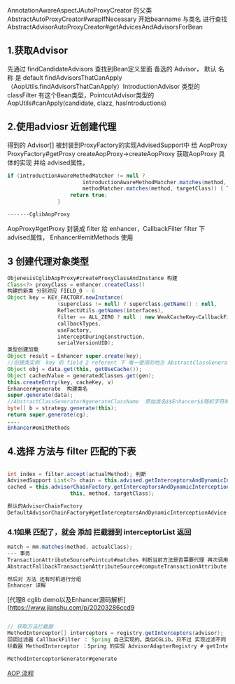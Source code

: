 AnnotationAwareAspectJAutoProxyCreator 的父类 AbstractAutoProxyCreator#wrapIfNecessary 
开始beanname 与类名 进行查找
AbstractAdvisorAutoProxyCreator#getAdvicesAndAdvisorsForBean 

## 1.获取Advisor
先通过 findCandidateAdvisors 查找到Bean定义里面 备选的 Advisor， 默认 名称 是 default
findAdvisorsThatCanApply （AopUtils.findAdvisorsThatCanApply）IntroductionAdvisor 类型的classFilter 有这个Bean类型，PointcutAdvisor类型的
AopUtils#canApply(candidate, clazz, hasIntroductions)

## 2.使用adviosr 近创建代理
得到的 Advisor[] 被封装到ProxyFactory的实现AdvisedSupport中 给 AopProxy
ProxyFactory#getProxy createAopProxy->createAopProxy 获取AopProxy 具体的实现 并给 advised属性，
```java
if (introductionAwareMethodMatcher != null ?
						introductionAwareMethodMatcher.matches(method, targetClass, hasIntroductions) :
						methodMatcher.matches(method, targetClass)) { TransactionAttributeSourcePointcut#matches 判断当前方法是否需要代理
					return true;
				}

-------CglibAopProxy

```
AopProxy#getProxy  封装成 filter 给 enhancer，CallbackFilter filter 下advised属性，  Enhancer#emitMethods 使用

## 3 创建代理对象类型
```java
ObjenesisCglibAopProxy#createProxyClassAndInstance 构建 
Class<?> proxyClass = enhancer.createClass()
构建的新类 分别对应 FIELD_0 - 6
Object key = KEY_FACTORY.newInstance(
                (superclass != null) ? superclass.getName() : null,
				ReflectUtils.getNames(interfaces),
				filter == ALL_ZERO ? null : new WeakCacheKey<CallbackFilter>(filter), // 对应的封装的filter 
				callbackTypes,
				useFactory,
				interceptDuringConstruction,
				serialVersionUID);
类型创建加载 
Object result = Enhancer super.create(key); 
//创建类实例  key 的 field_2 referent 下 唯一使用的地方 AbstractClassGenerator#generateClassName
Object obj = data.get(this, getUseCache());
Object cachedValue = generatedClasses.get(gen);
this.createEntry(key, cacheKey, v)
Enhancer#generate  构建类名
super.generate(data);
//AbstractClassGenerator#generateClassName  原始类名$$Enhancer$$随机字符串 ，key 只用来 取HASH
byte[] b = strategy.generate(this);
return super.generate(cg);
....
Enhancer#emitMethods

```

## 4.选择 方法与 filter 匹配的下表
```java

int index = filter.accept(actualMethod); 判断
AdvisedSupport List<?> chain = this.advised.getInterceptorsAndDynamicInterceptionAdvice(method, targetClass); 
cached = this.advisorChainFactory.getInterceptorsAndDynamicInterceptionAdvice(
					this, method, targetClass);

默认的AdvisorChainFactory
DefaultAdvisorChainFactory#getInterceptorsAndDynamicInterceptionAdvice
```
### 4.1如果 匹配了，就会 添加 拦截器到 interceptorList 返回

```java
match = mm.matches(method, actualClass); 
--- 事务
TransactionAttributeSourcePointcut#matches 判断当前方法是否需要代理 再次调用
AbstractFallbackTransactionAttributeSource#computeTransactionAttribute  方法必须是公共的 后面JtaTransactionAnnotationParser#parseTransactionAnnotation就看有没有 事务注解，有就

然后对 方法 还有时机进行分组
Enhancer 详解
```

[代理8 cglib demo以及Enhancer源码解析](https://www.jianshu.com/p/20203286ccd9

```java

// 获取方法拦截器
MethodInterceptor[] interceptors = registry.getInterceptors(advisor);
回调过滤器 CallbackFilter ： Spring 自己实现的。类似CGLib，只不过 实现过滤不同
拦截器 MethodInterceptor ：Spring 的实现 AdvisorAdapterRegistry # getInterceptors，是将 Advisor.Advice 是否也是 MethodInterceptor。 AdvisorAdapter 的三个实现 判断 Advice 的执行时机，然后根据 Advice 创建对应的MethodInterceptor实现。

MethodInterceptorGenerator#generate
```

[AOP 流程](https://my.oschina.net/jiagouzhan/blog/5567086)